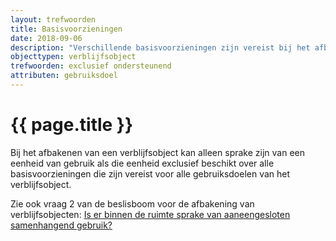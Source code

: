 ```yaml
---
layout: trefwoorden
title: Basisvoorzieningen
date: 2018-09-06
description: "Verschillende basisvoorzieningen zijn vereist bij het afbakenen van een verblijfsobject"
objecttypen: verblijfsobject
trefwoorden: exclusief ondersteunend
attributen: gebruiksdoel
---
```


# {{ page.title }}

Bij het afbakenen van een verblijfsobject kan alleen sprake zijn van een eenheid van gebruik als die eenheid exclusief beschikt over alle basisvoorzieningen die zijn vereist voor alle gebruiksdoelen van het verblijfsobject.

Zie ook vraag 2 van de beslisboom voor de afbakening van verblijfsobjecten: [Is er binnen de ruimte sprake van aaneengesloten samenhangend gebruik?]({{-site.baseurl-}}/beslisboomvragen/verblijfsobject-02)
